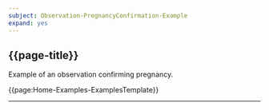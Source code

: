 ```yaml
---
subject: Observation-PregnancyConfirmation-Example
expand: yes
---
```



## {{page-title}}

Example of an observation confirming pregnancy.


{{page:Home-Examples-ExamplesTemplate}}


---
